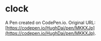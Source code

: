 # clock

A Pen created on CodePen.io. Original URL: [https://codepen.io/HughDai/pen/MKKXJp](https://codepen.io/HughDai/pen/MKKXJp).

